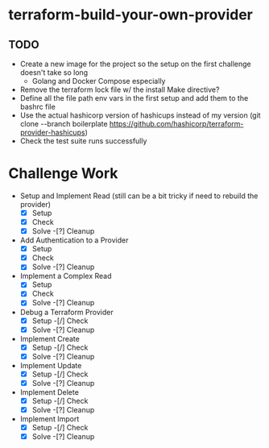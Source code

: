 # terraform-build-your-own-provider

## TODO

- Create a new image for the project so the setup on the first challenge doesn't take so long
    - Golang and Docker Compose especially
- Remove the terraform lock file w/ the install Make directive?
- Define all the file path env vars in the first setup and add them to the bashrc file
- Use the actual hashicorp version of hashicups instead of my version (git clone --branch boilerplate https://github.com/hashicorp/terraform-provider-hashicups)
- Check the test suite runs successfully

# Challenge Work

- Setup and Implement Read (still can be a bit tricky if need to rebuild the provider)
    -[x] Setup
    -[x] Check
    -[x] Solve
    -[?] Cleanup
- Add Authentication to a Provider
    -[x] Setup
    -[x] Check
    -[x] Solve
    -[?] Cleanup
- Implement a Complex Read
    -[x] Setup
    -[x] Check
    -[x] Solve
    -[?] Cleanup
- Debug a Terraform Provider
    -[x] Setup
    -[/] Check
    -[x] Solve
    -[?] Cleanup
- Implement Create
    -[x] Setup
    -[/] Check
    -[x] Solve
    -[?] Cleanup
- Implement Update
    -[x] Setup
    -[/] Check
    -[x] Solve
    -[?] Cleanup
- Implement Delete
    -[x] Setup
    -[/] Check
    -[x] Solve
    -[?] Cleanup
- Implement Import
    -[x] Setup
    -[/] Check
    -[x] Solve
    -[?] Cleanup
